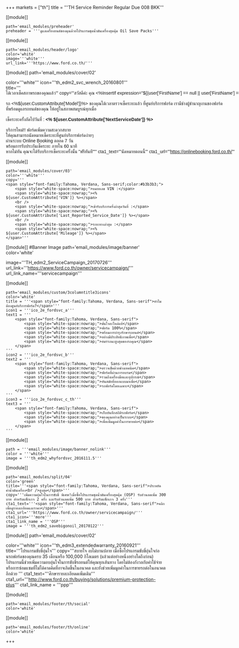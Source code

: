 +++
markets = ["th"]
title = '''TH Service Reminder Regular Due 008 BKK'''

[[module]]

	path='email_modules/preheader'
	preheader = '''ดูแลเครื่องยนต์ของคุณด้วยโปรแกรมชุดน้ำมันเครื่องสุดคุ้ม Oil Save Packs'''

[[module]]

	path='email_modules/header/logo'
	color='white'
	image='''white'''
	url_link='''https://www.ford.co.th/'''

[[module]]
path='email_modules/cover/02'

color='''white'''
icon='''th_edm2_svc_wrench_20160801'''
title='''<span style="font-family:Tahoma, Verdana, Sans-serif"><span style="white-space:nowrap;">ได้เวลาเช็คสภาพรถ<span style="white-space:nowrap;">ของคุณแล้ว</span>'''
copy='''<span style="font-family:Tahoma, Verdana, Sans-serif">สวัสดีค่ะ คุณ <%InsertIf expression="${(user['FirstName'] == null || user['FirstName'] == '-')}" id="FirstName" %>ท่านลูกค้าฟอร์ด<%/InsertIf%> <%InsertElse%> <%${user['FirstName']}%> <%/InsertElse%>
<br /><br />
	<span style="white-space:nowrap;">รถ <%${user.CustomAttribute['Model']}%> ของคุณได้เวลาตรวจเช็คระยะแล้ว</span>
	<span style="white-space:nowrap;"> ที่ศูนย์บริการฟอร์ด</span>
	<span style="white-space:nowrap;">เรามีช่างผู้ชำนาญงานของฟอร์ด</span><br />
	<span style="white-space:nowrap;">ที่พร้อมดูแลรถยนต์ของคุณ</span>
	<span style="white-space:nowrap;">ให้อยู่ในสภาพสมบูรณ์ทุกเมื่อ</span>
<br /><br />
 <span style="white-space:nowrap;">เช็คระยะครั้งถัดไปวันที่ : </span> 
 <span style="white-space:nowrap;"><strong><% ${user.CustomAttribute['NextServiceDate']} %></strong></span> 
<br /><br />
<span style="white-space:nowrap;">บริการใหม่!!</span>
<span style="white-space:nowrap;">ฟอร์ดเพิ่มความสะดวกสบาย</span><br />
<span style="white-space:nowrap;">ให้คุณสามารถนัดหมายเช็คระยะ</span>ที่<span style="white-space:nowrap;">ศูนย์บริการฟอร์ดง่ายๆ</span><br />
<span style="white-space:nowrap;">ผ่านระบบ Online Booking</span> 
<span style="white-space:nowrap;">ตลอด 7 วัน</span><br>
<span style="white-space:nowrap;">พร้อมการรับประกันเช็คระยะ</span>
<span style="white-space:nowrap;">ภายใน 60	นาที</span><br />
<span style="white-space:nowrap;">หากไม่ทัน</span>
<span style="white-space:nowrap;">คุณจะได้รับบริการเช็คระยะครั้งนั้น</span> 
<span style="white-space:nowrap;">"ฟรีทันที"</span></span>'''
cta1_text='''<span style="font-family:Tahoma, Verdana, Sans-serif">นัดหมายตอนนี้</span>'''
cta1_url='''https://onlinebooking.ford.co.th/'''

[[module]]

	path='email_modules/cover/03'
	color='''white'''
	copy='''
	<span style="font-family:Tahoma, Verdana, Sans-serif;color:#b3b3b3;">
		<span style="white-space:nowrap;">หมายเลข VIN :</span> 
		<span style="white-space:nowrap;"><% ${user.CustomAttribute['VIN']} %></span>
		<br />
		<span style="white-space:nowrap;">เข้ารับบริการครั้งล่าสุดวันที่ :</span> 
		<span style="white-space:nowrap;"><% ${user.CustomAttribute['Last_Reported_Service_Date']} %></span>
		<br />
		<span style="white-space:nowrap;">ระยะทางล่าสุด :</span> 
		<span style="white-space:nowrap;"><% ${user.CustomAttribute['Mileage']} %></span>
	</span>'''

[[module]] #Banner Image
path='email_modules/image/banner'
color='white'

 image='''TH_edm2_ServiceCampaign_20170726'''
	url_link='''https://www.ford.co.th/owner/servicecampaign/'''
	url_link_name='''servicecampaign'''
    
[[module]]

	path='email_modules/custom/3columntitle3icons'
	color='white'
	title = '''<span style="font-family:Tahoma, Verdana, Sans-serif">ทำไมต้องศูนย์บริการฟอร์ด?</span>'''
	icon1 = '''ico_2e_fordsvc_a'''
	text1 = '''
		<span style="font-family:Tahoma, Verdana, Sans-serif">
			<span style="white-space:nowrap;">มั่นใจอะไหล่แท้</span> 
			<span style="white-space:nowrap;">ฟอร์ด 100%</span>
			<span style="white-space:nowrap;">พร้อมการบำรุงรักษารถยนต์</span>
			<span style="white-space:nowrap;">อย่างมีประสิทธิภาพเพื่อ</span>
			<span style="white-space:nowrap;">สมรรถนะสูงสุดของรถคุณ</span>
		</span>
	'''
	icon2 = '''ico_2e_fordsvc_b'''
	text2 = '''
		<span style="font-family:Tahoma, Verdana, Sans-serif">
			<span style="white-space:nowrap;">ตรวจเช็คด้วยช่างเทคนิค</span> 
			<span style="white-space:nowrap;">ฟอร์ดที่ผ่านการอบรม</span> 
			<span style="white-space:nowrap;">รวมถึงเครื่องมือและอุปกรณ์</span> 
			<span style="white-space:nowrap;">ทันสมัยที่ออกแบบมาเพื่อ</span>
			<span style="white-space:nowrap;">รถฟอร์ดโดยเฉพาะ</span>
		</span>
	'''
	icon3 = '''ico_2e_fordsvc_c_th'''
	text3 = '''
		<span style="font-family:Tahoma, Verdana, Sans-serif">
			<span style="white-space:nowrap;">เก็บบันทึกสถิติรถฟอร์ด</span> 
			<span style="white-space:nowrap;">ของคุณอย่างเป็นระบบ</span> 
			<span style="white-space:nowrap;">เพื่อเพิ่มมูลค่าในการขายต่อ</span>
		</span>
	'''

[[module]]

	path = '''email_modules/image/banner_nolink'''
	color = '''white'''
	image = '''th_edm2_whyfordsvc_2016111.5'''

[[module]]

	path='email_modules/split/04'
	color='green'
	title='''<span style="font-family:Tahoma, Verdana, Sans-serif">ประหยัดค่าน้ำมันเครื่อง<br />สูงสุด</span>'''
	copy='''เพิ่มความอุ่นใจในการขับขี่ พิเศษ!เมื่อซื้อโปรแกรมชุดน้ำมันเครื่องสุดคุ้ม (OSP) รับส่วนลดเพิ่ม 300 บาท สำหรับแพ็กเกจ 2 ครั้ง และรับส่วนลดเพิ่ม 500 บาท สำหรับแพ็กเกจ 3 ครั้ง'''
	cta1_text='''<span style="font-family:Tahoma, Verdana, Sans-serif">คลิกเพื่อดูรายละเอียดและราคา</span>'''
	cta1_url='''https://www.ford.co.th/owner/servicecampaign/'''
	cta1_icon='''more'''
	cta1_link_name = '''OSP'''
	image = '''th_edm2_savebigonoil_20170122'''

[[module]]
path='email_modules/cover/02'

color='''white'''
icon='''th_edm3_extendedwarranty_20160921'''
title='''<span style="font-family:Tahoma, Verdana, Sans-serif">โปรแกรมขับขี่อุ่นใจ</span>'''
copy='''สบายใจ งบไม่บานปลาย เมื่อซื้อโปรแกรมขับขี่อุ่นใจก่อนรถฟอร์ดของคุณครบ 35 เดือนหรือ 100,000 กิโลเมตร  (แล้วแต่อย่างหนึ่งอย่างใดถึงก่อน) โปรแกรมนี้ช่วยเพิ่มความอบอุ่นใจในการขับขี่รถยนต์ให้คุณทุกเส้นทาง โดยไม่ต้องกังวลกับค่าใช้จ่าย หรือการซ่อมแซมที่ไม่ได้คาดคิดที่อาจเกิดขึ้นในอนาคต และยังช่วยเพิ่มมูลค่าในการขายรถต่อในอนาคตอีกด้วย  '''
cta1_text='''<span style="font-family:Tahoma, Verdana, Sans-serif">ศึกษารายละเอียดดเพิ่มเติม</span>'''
cta1_url='''http://www.ford.co.th/buying/solutions/premium-protection-plus'''
cta1_link_name = '''ppp'''


[[module]]

	path='email_modules/footer/th/social'
	color='white'

[[module]]

	path='email_modules/footer/th/online'
	color='white'
+++